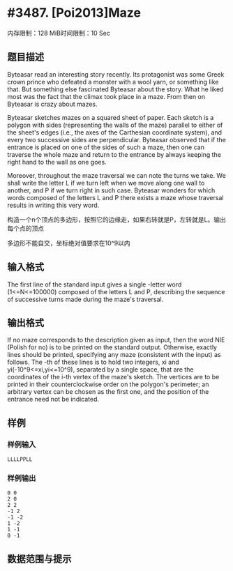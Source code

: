 # #3487. [Poi2013]Maze

内存限制：128 MiB时间限制：10 Sec

## 题目描述

Byteasar read an interesting story recently. Its protagonist was some Greek crown prince who defeated a monster with a wool yarn, or something like that. But something else fascinated Byteasar about the story. What he liked most was the fact that the climax took place in a maze. From then on Byteasar is crazy about mazes.

Byteasar sketches mazes on a squared sheet of paper. Each sketch is a polygon with sides (representing the walls of the maze) parallel to either of the sheet's edges (i.e., the axes of the Carthesian coordinate system), and every two successive sides are perpendicular. Byteasar observed that if the entrance is placed on one of the sides of such a maze, then one can traverse the whole maze and return to the entrance by always keeping the right hand to the wall as one goes.

Moreover, throughout the maze traversal we can note the turns we take. We shall write the letter L if we turn left when we move along one wall to another, and P if we turn right in such case. Byteasar wonders for which words composed of the letters L and P there exists a maze whose traversal results in writing this very word.

构造一个n个顶点的多边形，按照它的边缘走，如果右转就是P，左转就是L。输出每个点的顶点

多边形不能自交，坐标绝对值要求在10^9以内

## 输入格式

The first line of the standard input gives a single -letter word (1<=N<=100000) composed of the letters L and P, describing the sequence of successive turns made during the maze's traversal.

## 输出格式

 

If no maze corresponds to the description given as input, then the word NIE (Polish for no) is to be printed on the standard output. Otherwise, exactly  lines should be printed, specifying any maze (consistent with the input) as follows. The -th of these lines is to hold two integers, xi and yi(-10^9<=xi,yi<=10^9), separated by a single space, that are the coordinates of the i-th vertex of the maze's sketch. The vertices are to be printed in their counterclockwise order on the polygon's perimeter; an arbitrary vertex can be chosen as the first one, and the position of the entrance need not be indicated.

## 样例

### 样例输入

    
    LLLLPPLL
    

### 样例输出

    
    0 0
    2 0
    2 2
    -1 2
    -1 -2
    1 -2
    1 -1
    0 -1
    
    

## 数据范围与提示
